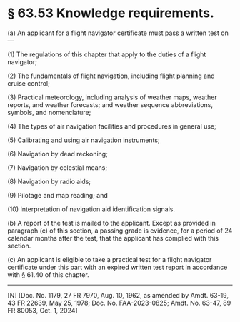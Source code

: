 # § 63.53   Knowledge requirements.

(a) An applicant for a flight navigator certificate must pass a written test on—


(1) The regulations of this chapter that apply to the duties of a flight navigator; 


(2) The fundamentals of flight navigation, including flight planning and cruise control; 


(3) Practical meteorology, including analysis of weather maps, weather reports, and weather forecasts; and weather sequence abbreviations, symbols, and nomenclature; 


(4) The types of air navigation facilities and procedures in general use; 


(5) Calibrating and using air navigation instruments; 


(6) Navigation by dead reckoning; 


(7) Navigation by celestial means; 


(8) Navigation by radio aids; 


(9) Pilotage and map reading; and 


(10) Interpretation of navigation aid identification signals. 


(b) A report of the test is mailed to the applicant. Except as provided in paragraph (c) of this section, a passing grade is evidence, for a period of 24 calendar months after the test, that the applicant has complied with this section.


(c) An applicant is eligible to take a practical test for a flight navigator certificate under this part with an expired written test report in accordance with § 61.40 of this chapter.



---

[N] [Doc. No. 1179, 27 FR 7970, Aug. 10, 1962, as amended by Amdt. 63-19, 43 FR 22639, May 25, 1978; Doc. No. FAA-2023-0825; Amdt. No. 63-47, 89 FR 80053, Oct. 1, 2024]

 




